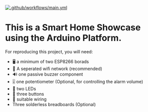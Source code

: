 [![.github/workflows/main.yml](https://github.com/PixelPerfectMind/smart_home/actions/workflows/main.yml/badge.svg?branch=main)](https://github.com/PixelPerfectMind/smart_home/actions/workflows/main.yml)

# This is a Smart Home Showcase using the Arduino Platform.

For reproducing this project, you will need:
  - 🖥️ a minimum of two ESP8266 borads
  - 🛜 A seperated wifi network (recommended)
  - 🔊 one passive buzzer component
  - 🎚️ one potentiometer (Optional, for controlling the alarm volume)
  - 🔦 two LEDs
  - 🔘 three buttons
  - 🔌 suitable wiring
  -  Three solderless breadboards (Optional)
